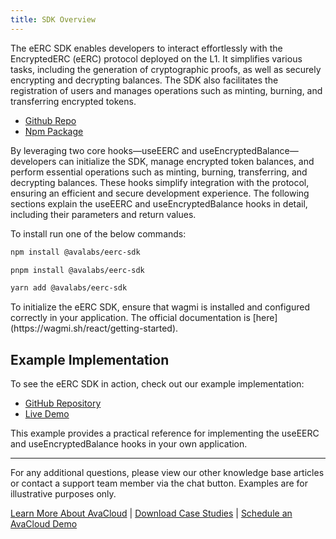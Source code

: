 ```yaml
---
title: SDK Overview
---
```


The eERC SDK enables developers to interact effortlessly with the EncryptedERC (eERC) protocol deployed on the L1. It simplifies various tasks, including the generation of cryptographic proofs, as well as securely encrypting and decrypting balances. The SDK also facilitates the registration of users and manages operations such as minting, burning, and transferring encrypted tokens.

* [Github Repo](https://github.com/ava-labs/eerc-sdk)
* [Npm Package](https://www.npmjs.com/package/@avalabs/eerc-sdk)

By leveraging two core hooks—useEERC and useEncryptedBalance—developers can initialize the SDK, manage encrypted token balances, and perform essential operations such as minting, burning, transferring, and decrypting balances. These hooks simplify integration with the protocol, ensuring an efficient and secure development experience. The following sections explain the useEERC and useEncryptedBalance hooks in detail, including their parameters and return values.

To install run one of the below commands:

```bash
npm install @avalabs/eerc-sdk
```

```bash
pnpm install @avalabs/eerc-sdk
```

```bash
yarn add @avalabs/eerc-sdk
```

<Info>
To initialize the eERC SDK, ensure that wagmi is installed and configured correctly in your application. The official documentation is [here](https://wagmi.sh/react/getting-started).
</Info>

## Example Implementation

To see the eERC SDK in action, check out our example implementation:

* [GitHub Repository](https://github.com/BeratOz01/3dent)
* [Live Demo](https://www.3dent.xyz/)

This example provides a practical reference for implementing the useEERC and useEncryptedBalance hooks in your own application.

***

For any additional questions, please view our other knowledge base articles or contact a support team member via the chat button. Examples are for illustrative purposes only.

[Learn More About AvaCloud](https://avacloud.io/) | [Download Case Studies](https://avacloud.io/case-studies) | [Schedule an AvaCloud Demo](https://avacloud.io/demo)

